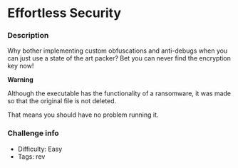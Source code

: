# Effortless Security

### Description
Why bother implementing custom obfuscations and anti-debugs when you can just use a state of the art packer?
Bet you can never find the encryption key now!

**Warning**

Although the executable has the functionality of a ransomware, it was made so that the original file is not deleted.

That means you should have no problem running it.

### Challenge info
- Difficulty: Easy
- Tags: rev
